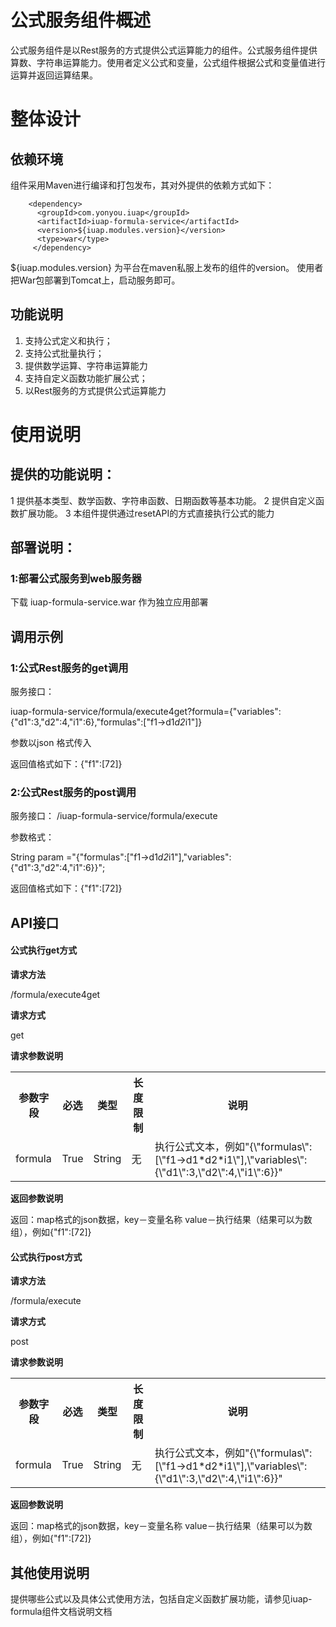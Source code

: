 # 公式服务组件概述 #

公式服务组件是以Rest服务的方式提供公式运算能力的组件。公式服务组件提供算数、字符串运算能力。使用者定义公式和变量，公式组件根据公式和变量值进行运算并返回运算结果。

# 整体设计 #

## 依赖环境 ##

组件采用Maven进行编译和打包发布，其对外提供的依赖方式如下：
```
    <dependency>
	  <groupId>com.yonyou.iuap</groupId>
	  <artifactId>iuap-formula-service</artifactId>
	  <version>${iuap.modules.version}</version>
	  <type>war</type>
	 </dependency>
```
${iuap.modules.version} 为平台在maven私服上发布的组件的version。
使用者把War包部署到Tomcat上，启动服务即可。

## 功能说明 ##

1.	支持公式定义和执行；
2.	支持公式批量执行；
3.	提供数学运算、字符串运算能力
4.	支持自定义函数功能扩展公式；
5.	以Rest服务的方式提供公式运算能力


# 使用说明

## 提供的功能说明：

1 提供基本类型、数学函数、字符串函数、日期函数等基本功能。
2 提供自定义函数扩展功能。
3 本组件提供通过resetAPI的方式直接执行公式的能力

## 部署说明：

### 1:部署公式服务到web服务器

下载 iuap-formula-service.war 作为独立应用部署


## 调用示例

### 1:公式Rest服务的get调用

服务接口：

iuap-formula-service/formula/execute4get?formula={"variables":{"d1":3,"d2":4,"i1":6},"formulas":["f1->d1*d2*i1"]}

参数以json 格式传入

返回值格式如下：{"f1":[72]}

### 2:公式Rest服务的post调用

服务接口：
/iuap-formula-service/formula/execute

参数格式：

String param ="{\"formulas\":[\"f1->d1*d2*i1\"],\"variables\":{\"d1\":3,\"d2\":4,\"i1\":6}}";

返回值格式如下：{"f1":[72]}



## API接口

#### 公式执行get方式

**请求方法**  

/formula/execute4get

**请求方式**  

get

**请求参数说明**  

<table>
  <tr>
    <th>参数字段</th>
    <th>必选</th>
    <th>类型</th>
    <th>长度限制</th>
    <th>说明</th>
  </tr>
  <tr>
    <td>formula</td>
    <td>True</td>
    <td>String</td>
    <td>无</td>
    <td>执行公式文本，例如"{\"formulas\":[\"f1->d1*d2*i1\"],\"variables\":{\"d1\":3,\"d2\":4,\"i1\":6}}"</td>
  </tr>
</table>

**返回参数说明**  

返回：map格式的json数据，key－变量名称 value－执行结果（结果可以为数组），例如{"f1":[72]}

#### 公式执行post方式

**请求方法**  

/formula/execute

**请求方式**  

post

**请求参数说明**  

<table>
  <tr>
    <th>参数字段</th>
    <th>必选</th>
    <th>类型</th>
    <th>长度限制</th>
    <th>说明</th>
  </tr>
  <tr>
    <td>formula</td>
    <td>True</td>
    <td>String</td>
    <td>无</td>
    <td>执行公式文本，例如"{\"formulas\":[\"f1->d1*d2*i1\"],\"variables\":{\"d1\":3,\"d2\":4,\"i1\":6}}"</td>
  </tr>
</table>

**返回参数说明**  

返回：map格式的json数据，key－变量名称 value－执行结果（结果可以为数组），例如{"f1":[72]}




## 其他使用说明

提供哪些公式以及具体公式使用方法，包括自定义函数扩展功能，请参见iuap-formula组件文档说明文档
